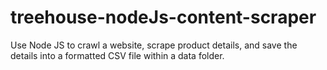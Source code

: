 # treehouse-nodeJs-content-scraper
Use Node JS to crawl a website, scrape product details, and save the details into a formatted CSV file within a data folder.
